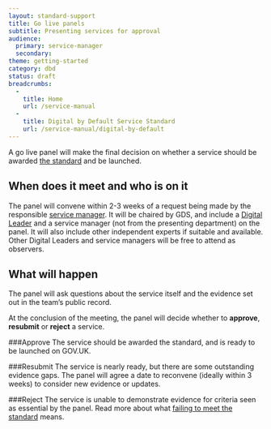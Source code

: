 ```yaml
---
layout: standard-support
title: Go live panels
subtitle: Presenting services for approval  
audience:
  primary: service-manager
  secondary:
theme: getting-started
category: dbd
status: draft
breadcrumbs:
  -
    title: Home
    url: /service-manual
  -
    title: Digital by Default Service Standard
    url: /service-manual/digital-by-default
---
```


A go live panel will make the final decision on whether a service should be awarded [the standard](/service-manual/digital-by-default.html) and be launched. 

## When does it meet and who is on it

The panel will convene within 2-3 weeks of a request being made by the responsible [service manager](/service-manual/the-team/service-manager). It will be chaired by GDS, and include a [Digital Leader](/service-manual/the-team/digital-leader.html) and a service manager (not from the presenting department) on the panel. It will also include other independent experts if suitable and available. Other Digital Leaders and service managers will be free to attend as observers.

## What will happen

The panel will ask questions about the service itself and the evidence set out in the team’s public record. 

At the conclusion of the meeting, the panel will decide whether to **approve**, **resubmit** or **reject** a service.

###Approve
The service should be awarded the standard, and is ready to be launched on GOV.UK.

###Resubmit
The service is nearly ready, but there are some outstanding evidence gaps. The panel will agree a date to reconvene (ideally within 3 weeks) to consider new evidence or updates.

###Reject
The service is unable to demonstrate evidence for criteria seen as essential by the panel. Read more about what [failing to meet the standard](/service-manual/digital-by-default/failure-to-meet-the-standard.html) means.